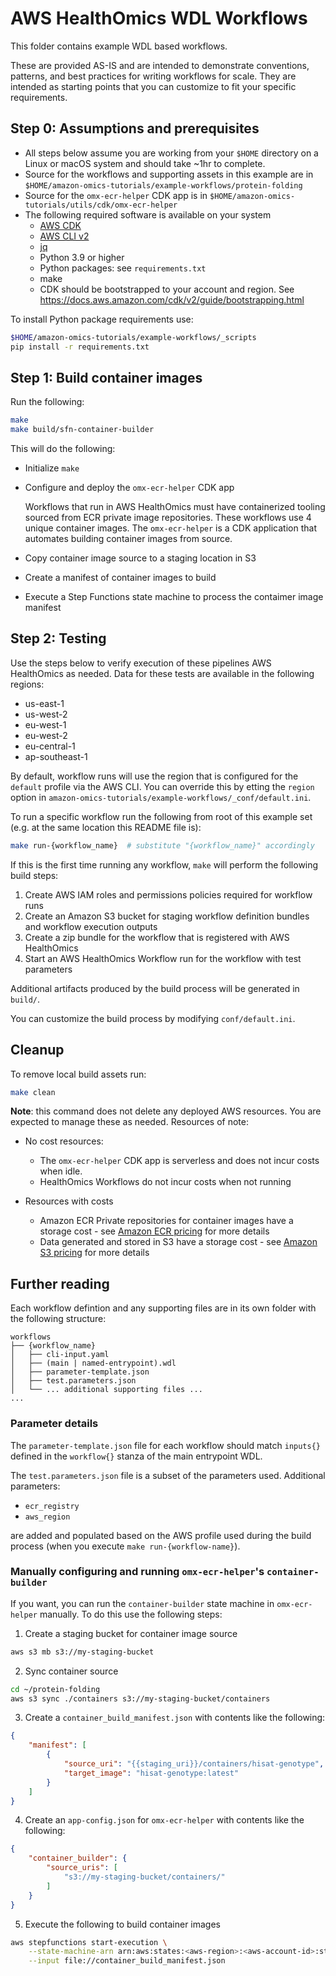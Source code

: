 # AWS HealthOmics WDL Workflows

This folder contains example WDL based workflows.

These are provided AS-IS and are intended to demonstrate conventions, patterns, and best practices for writing workflows for scale. They are intended as starting points that you can customize to fit your specific requirements.

## Step 0: Assumptions and prerequisites
- All steps below assume you are working from your `$HOME` directory on a Linux or macOS system and should take ~1hr to complete.
- Source for the workflows and supporting assets in this example are in `$HOME/amazon-omics-tutorials/example-workflows/protein-folding`
- Source for the `omx-ecr-helper` CDK app is in `$HOME/amazon-omics-tutorials/utils/cdk/omx-ecr-helper`
- The following required software is available on your system
    - [AWS CDK](https://aws.amazon.com/cdk/)
    - [AWS CLI v2](https://aws.amazon.com/cli/)
    - [jq](https://stedolan.github.io/jq/)
    - Python 3.9 or higher
    - Python packages: see `requirements.txt`
    - make
    - CDK should be bootstrapped to your account and region. See https://docs.aws.amazon.com/cdk/v2/guide/bootstrapping.html

To install Python package requirements use:
```bash
$HOME/amazon-omics-tutorials/example-workflows/_scripts
pip install -r requirements.txt
```

## Step 1: Build container images

Run the following:

```bash
make
make build/sfn-container-builder
```

This will do the following: 
- Initialize `make`
- Configure and deploy the `omx-ecr-helper` CDK app

  Workflows that run in AWS HealthOmics must have containerized tooling sourced from ECR private image repositories. These workflows use 4 unique container images. The `omx-ecr-helper` is a CDK application that automates building container images from source.

- Copy container image source to a staging location in S3
- Create a manifest of container images to build
- Execute a Step Functions state machine to process the contaimer image manifest

## Step 2: Testing

Use the steps below to verify execution of these pipelines AWS HealthOmics as needed. Data for these tests are available in the following regions:

- us-east-1
- us-west-2
- eu-west-1
- eu-west-2
- eu-central-1
- ap-southeast-1

By default, workflow runs will use the region that is configured for the `default` profile via the AWS CLI. You can override this by etting the `region` option in `amazon-omics-tutorials/example-workflows/_conf/default.ini`.


To run a specific workflow run the following from root of this example set (e.g. at the same location this README file is):

```bash
make run-{workflow_name}  # substitute "{workflow_name}" accordingly
```

If this is the first time running any workflow, `make` will perform the following build steps: 

1. Create AWS IAM roles and permissions policies required for workflow runs
2. Create an Amazon S3 bucket for staging workflow definition bundles and workflow execution outputs
3. Create a zip bundle for the workflow that is registered with AWS HealthOmics
4. Start an AWS HealthOmics Workflow run for the workflow with test parameters

Additional artifacts produced by the build process will be generated in `build/`.

You can customize the build process by modifying `conf/default.ini`.

## Cleanup
To remove local build assets run:

```bash
make clean
```

**Note**: this command does not delete any deployed AWS resources. You are expected to manage these as needed. Resources of note:

- No cost resources:
    - The `omx-ecr-helper` CDK app is serverless and does not incur costs when idle.
    - HealthOmics Workflows do not incur costs when not running

- Resources with costs
    - Amazon ECR Private repositories for container images have a storage cost - see [Amazon ECR pricing](https://aws.amazon.com/ecr/pricing/) for more details
    - Data generated and stored in S3 have a storage cost - see [Amazon S3 pricing](https://aws.amazon.com/s3/pricing/) for more details

## Further reading
Each workflow defintion and any supporting files are in its own folder with the following structure:

```text
workflows
├── {workflow_name}
│   ├── cli-input.yaml
│   ├── (main | named-entrypoint).wdl
│   ├── parameter-template.json
│   ├── test.parameters.json
│   └── ... additional supporting files ...
...
```

### Parameter details

The `parameter-template.json` file for each workflow should match `inputs{}` defined in the `workflow{}` stanza of the main entrypoint WDL.

The `test.parameters.json` file is a subset of the parameters used. Additional parameters:

- `ecr_registry`
- `aws_region`

are added and populated based on the AWS profile used during the build process (when you execute `make run-{workflow-name}`).


### Manually configuring and running `omx-ecr-helper`'s `container-builder`

If you want, you can run the `container-builder` state machine in `omx-ecr-helper` manually. To do this use the following steps:

1. Create a staging bucket for container image source

```bash
aws s3 mb s3://my-staging-bucket
```

2. Sync container source

```bash
cd ~/protein-folding
aws s3 sync ./containers s3://my-staging-bucket/containers
```

3. Create a `container_build_manifest.json` with contents like the following:

```json
{
    "manifest": [
        {
            "source_uri": "{{staging_uri}}/containers/hisat-genotype",
            "target_image": "hisat-genotype:latest"
        }
    ]
}
```

4. Create an `app-config.json` for `omx-ecr-helper` with contents like the following:

```json
{
    "container_builder": {
        "source_uris": [
            "s3://my-staging-bucket/containers/"
        ]
    }
}

```

5. Execute the following to build container images

```bash
aws stepfunctions start-execution \
    --state-machine-arn arn:aws:states:<aws-region>:<aws-account-id>:stateMachine:omx-container-builder \
    --input file://container_build_manifest.json
```
